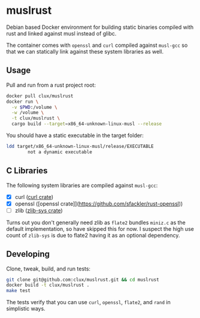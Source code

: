 # muslrust
Debian based Docker environment for building static binaries compiled with rust and linked against musl instead of glibc.

The container comes with `openssl` and `curl` compiled against `musl-gcc` so that we can statically link against these system libraries as well.

## Usage
Pull and run from a rust project root:

```sh
docker pull clux/muslrust
docker run \
  -v $PWD:/volume \
  -w /volume \
  -t clux/muslrust \
  cargo build --target=x86_64-unknown-linux-musl --release
```

You should have a static executable in the target folder:

```sh
ldd target/x86_64-unknown-linux-musl/release/EXECUTABLE
        not a dynamic executable
```


## C Libraries
The following system libraries are compiled against `musl-gcc`:

- [x] curl ([curl crate](https://github.com/carllerche/curl-rust))
- [x] openssl ([openssl crate]](https://github.com/sfackler/rust-openssl))
- [ ] zlib ([zlib-sys crate](https://github.com/alexcrichton/libz-sys))

Turns out you don't generally need zlib as `flate2` bundles `miniz.c` as the default implementation, so have skipped this for now. I suspect the high use count of `zlib-sys` is due to flate2 having it as an optional dependency.

## Developing
Clone, tweak, build, and run tests:

```sh
git clone git@github.com:clux/muslrust.git && cd muslrust
docker build -t clux/muslrust .
make test
```

The tests verify that you can use `curl`, `openssl`, `flate2`, and `rand` in simplistic ways.
